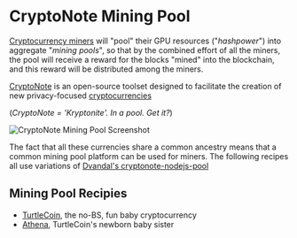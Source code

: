 # CryptoNote Mining Pool

[Cryptocurrency miners](/recipies/cryptominer) will "pool" their GPU resources ("_hashpower_") into aggregate "_mining pools_", so that by the combined effort of all the miners, the pool will receive a reward for the blocks "mined" into the blockchain, and this reward will be distributed among the miners.

[CryptoNote](https://cryptonote.org/) is an open-source toolset designed to facilitate the creation of new privacy-focused  [cryptocurrencies](https://cryptonote.org/coins)

(_CryptoNote = 'Kryptonite'. In a pool. Get it?_)

![CryptoNote Mining Pool Screenshot](/images/cryptonote-mining-pool.png)

The fact that all these currencies share a common ancestry means that a common mining pool platform can be used for miners. The following recipes all use variations of [Dvandal's cryptonote-nodejs-pool ](https://github.com/dvandal/cryptonote-nodejs-pool)

## Mining Pool Recipies

* [TurtleCoin](/recipies/turtle-pool/), the no-BS, fun baby cryptocurrency
* [Athena](/recipies/cryptonote-mining-pool/athena/), TurtleCoin's newborn baby sister
